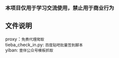 ### 本项目仅用于学习交流使用，禁止用于商业行为
## 文件说明
proxy：`免费代理爬取` <br/>
tieba_check_in.py: `百度贴吧批量签到脚本`<br/>
yiban: `壹伴公众号模板抓取`<br/>
